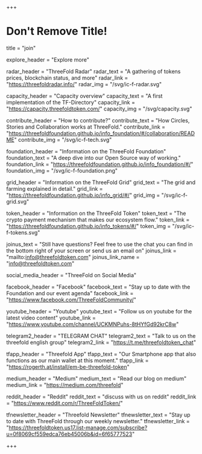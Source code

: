 +++
# Don't Remove Title!

title = "join"

explore_header = "Explore more"

radar_header = "ThreeFold Radar"
radar_text = "A gathering of tokens prices, blockchain status, and more"
radar_link = "https://threefoldradar.info/"
radar_img = "/svg/ic-f-radar.svg"

capacity_header = "Capacity overview"
capacity_text = "A first implementation of the TF-Directory"
capacity_link = "https://capacity.threefoldtoken.com/"
capacity_img = "/svg/capacity.svg"

contribute_header = "How to contribute?"
contribute_text = "How Circles, Stories and Collaboration works at ThreeFold."
contribute_link = "https://threefoldfoundation.github.io/info_foundation/#/collaboration/README"
contribute_img = "/svg/ic-f-tech.svg"

foundation_header = "Information on the ThreeFold Foundation"
foundation_text = "A deep dive into our Open Source way of working."
foundation_link = "https://threefoldfoundation.github.io/info_foundation/#/"
foundation_img = "/svg/ic-f-foundation.png"

grid_header = "Information on the ThreeFold Grid"
grid_text = "The grid and farming explained in detail."
grid_link = "https://threefoldfoundation.github.io/info_grid/#/"
grid_img = "/svg/ic-f-grid.svg"

token_header = "Information on the ThreeFold Token"
token_text = "The crypto payment mechanism that makes our ecosystem flow."
token_link = "https://threefoldfoundation.github.io/info_tokens/#/"
token_img = "/svg/ic-f-tokens.svg"

joinus_text = "Still have questions? Feel free to use the chat you can find in the bottom right of your screen or send us an email on"
joinus_link = "mailto:info@threefoldtoken.com"
joinus_link_name = "info@threefoldtoken.com"



social_media_header = "ThreeFold on Social Media"

facebook_header = "Facebook"
facebook_text = "Stay up to date with the Foundation and our event agenda"
facebook_link = "https://www.facebook.com/ThreeFoldCommunity/"

youtube_header = "Youtube"
youtube_text = "Follow us on youtube for the latest video content"
youtube_link = "https://www.youtube.com/channel/UCKMNPuhs-8tHYfGd92krC8w"

telegram2_header = "TELEGRAM CHAT"
telegram2_text = "Talk to us on the threefold english group"
telegram2_link = "https://t.me/threefoldtoken_chat"

tfapp_header = "Threefold App"
tfapp_text = "Our Smartphone app that also functions as our main wallet at this moment."
tfapp_link = "https://rogerth.at/install/em-be-threefold-token"

medium_header = "Medium"
medium_text = "Read our blog on medium"
medium_link = "https://medium.com/threefold"

reddit_header = "Reddit"
reddit_text = "discuss with us on reddit"
reddit_link = "https://www.reddit.com/r/ThreeFoldToken/"

tfnewsletter_header = "Threefold Newsletter"
tfnewsletter_text = "Stay up to date with ThreeFold through our weekly newsletter."
tfnewsletter_link = "https://threefoldtoken.us17.list-manage.com/subscribe?u=0f8069cf559edca76eb45006b&id=6f65777523"


+++
